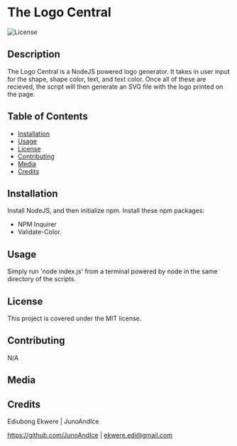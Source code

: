 
# The Logo Central
  
![License](https://img.shields.io/badge/License-MIT-blue.svg)
  
## Description
  
The Logo Central is a NodeJS powered logo generator. It takes in user input for the shape, shape color, text, and text color. Once all of these are recieved, the script will then generate an SVG file with the logo printed on the page.
  
## Table of Contents
  
- [Installation](#installation)
- [Usage](#usage)
- [License](#license)
- [Contributing](#contributing)
- [Media](#media)
- [Credits](#credits)
  
## Installation
  
Install NodeJS, and then initialize npm. Install these npm packages:

- NPM Inquirer
- Validate-Color.
  
## Usage
  
Simply run 'node index.js' from a terminal powered by node in the same directory of the scripts. 
  
## License
  
This project is covered under the MIT license.
  
## Contributing
  
N/A
  
## Media
  
## Credits

  Ediubong Ekwere | JunoAndIce

  <https://github.com/JunoAndIce> | [ekwere.edi@gmail.com](mailto:ekwere.edi@gmail.com)
  